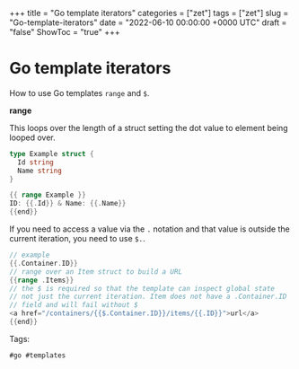 +++
title = "Go template iterators"
categories = ["zet"]
tags = ["zet"]
slug = "Go-template-iterators"
date = "2022-06-10 00:00:00 +0000 UTC"
draft = "false"
ShowToc = "true"
+++

# Go template iterators

How to use Go templates `range` and `$`.

**range**

This loops over the length of a struct setting the dot value to element
being looped over. 

```go
type Example struct {
  Id string
  Name string
}

{{ range Example }}
ID: {{.Id}} & Name: {{.Name}}
{{end}}
```

If you need to access a value via the `.` notation and that value is outside
the current iteration, you need to use `$.`. 

```go
// example 
{{.Container.ID}}
// range over an Item struct to build a URL
{{range .Items}}
// the $ is required so that the template can inspect global state
// not just the current iteration. Item does not have a .Container.ID 
// field and will fail without $
<a href="/containers/{{$.Container.ID}}/items/{{.ID}}">url</a>
{{end}}
```

Tags:

    #go #templates
